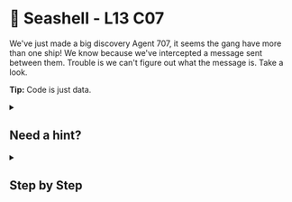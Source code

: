 # 🐚 Seashell - L13 C07

We've just made a big discovery Agent 707, it seems the gang have more than one ship! We know because we've intercepted a message sent between them. Trouble is we can't figure out what the message is. Take a look.

**Tip:** Code is just data.

<details><summary>

## Need a hint?</summary>

> 💡 Hint: Run Run Run your boat

</details>

<details><summary>

## Step by Step</summary>

- Running the hex text into a hex decoder produces randomness paired with a legible string
  - `shellcode_is_data_data_is_shellcode`
- This indicates that the hex before this decoding is actually just regular C code that needs to be compiled and run

```c
int main() {
  const char shellcode[] = "\xeb\x3e\x58\x89\xc1\xbb\x00\x00\x00\x00\xba\x53\x00\x00\x00\x31\xc0\x8a\x04\x19\x53\x51\x50\x89\xe1\xb8\x04\x00\x00\x00\xbb\x01\x00\x00\x00\x52\xba\x01\x00\x00\x00\xcd\x80\x5a\x59\x59\x5b\x43\x43\x4a\x75\xdb\xb8\x01\x00\x00\x00\xbb\x00\x00\x00\x00\xcd\x80\xe8\xbd\xff\xff\xff\x73\x68\x65\x6c\x6c\x63\x6f\x64\x65\x5f\x69\x73\x5f\x64\x61\x74\x61\x5f\x64\x61\x74\x61\x5f\x69\x73\x5f\x73\x68\x65\x6c\x6c\x63\x6f\x64\x65";
  (*(void(*)())shellcode)();
}
```

- `sudo apt install gcc-multilib`
- `gcc -m32 -z execstack -fno-stack-protector test.c`
- `./a.out`

`flag: seloei_aadt_sseloe`

</details>
